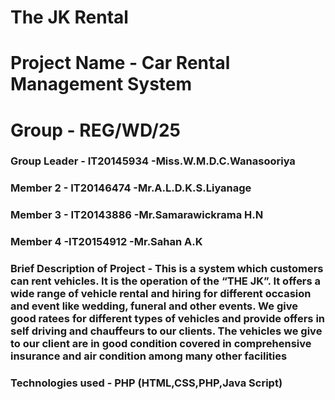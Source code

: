 # The JK Rental
# Project Name - Car Rental Management System
# Group - REG/WD/25
### Group Leader - IT20145934 -Miss.W.M.D.C.Wanasooriya
### Member 2 - IT20146474 -Mr.A.L.D.K.S.Liyanage
### Member 3 - IT20143886 -Mr.Samarawickrama H.N
### Member 4 -IT20154912 -Mr.Sahan A.K
### Brief Description of Project - This is a system which customers can rent vehicles. It is the operation of the “THE JK”. It offers a wide range of vehicle rental and hiring for different occasion and event like wedding, funeral and other events. We give good ratees for different types of vehicles and provide offers in self driving and chauffeurs to our clients. The vehicles we give to our client are in good condition covered in comprehensive insurance and air condition among many other facilities
### Technologies used - PHP (HTML,CSS,PHP,Java Script)
